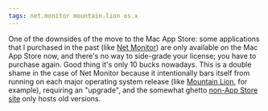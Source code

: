 ```yaml
---
tags: net.monitor mountain.lion os.x
---
```


One of the downsides of the move to the Mac App Store: some applications that I purchased in the past (like [Net Monitor](http://itunes.apple.com/us/app/net-monitor/id480482806)) are only available on the Mac App Store now, and there's no way to side-grade your license; you have to purchase again. Good thing it's only 10 bucks nowadays. This is a double shame in the case of Net Monitor because it intentionally bars itself from running on each major operating system release (like [Mountain Lion](/wiki/Mountain_Lion), for example), requiring an "upgrade", and the somewhat ghetto [non-App Store site](http://netmonitor.s3-website-us-east-1.amazonaws.com/download.html) only hosts old versions.
